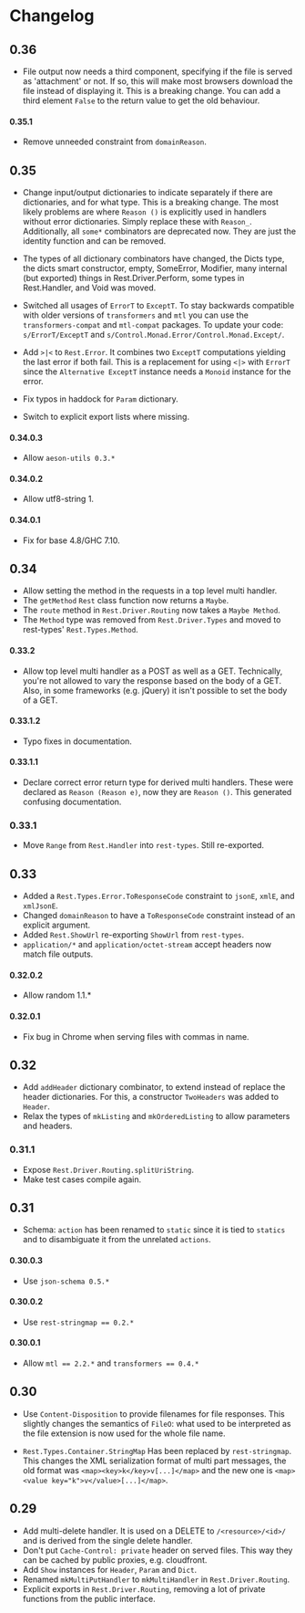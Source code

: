 # Changelog

## 0.36

* File output now needs a third component, specifying if the file is
  served as 'attachment' or not. If so, this will make most browsers
  download the file instead of displaying it. This is a breaking
  change. You can add a third element `False` to the return value to
  get the old behaviour.

#### 0.35.1

* Remove unneeded constraint from `domainReason`.

## 0.35

* Change input/output dictionaries to indicate separately if there are
  dictionaries, and for what type. This is a breaking change. The most
  likely problems are where `Reason ()` is explicitly used in handlers
  without error dictionaries. Simply replace these with `Reason_`.
  Additionally, all `some*` combinators are deprecated now. They are
  just the identity function and can be removed.

* The types of all dictionary combinators have changed, the Dicts
  type, the dicts smart constructor, empty, SomeError, Modifier, many
  internal (but exported) things in Rest.Driver.Perform, some types in
  Rest.Handler, and Void was moved.

* Switched all usages of `ErrorT` to `ExceptT`. To stay backwards
  compatible with older versions of `transformers` and `mtl` you can
  use the `transformers-compat` and `mtl-compat` packages. To update
  your code: `s/ErrorT/ExceptT` and
  `s/Control.Monad.Error/Control.Monad.Except/`.

* Add `>|<` to `Rest.Error`. It combines two `ExceptT` computations
  yielding the last error if both fail. This is a replacement for
  using `<|>` with `ErrorT` since the `Alternative ExceptT` instance
  needs a `Monoid` instance for the error.

* Fix typos in haddock for `Param` dictionary.

* Switch to explicit export lists where missing.

#### 0.34.0.3

* Allow `aeson-utils 0.3.*`

#### 0.34.0.2

* Allow utf8-string 1.

#### 0.34.0.1

* Fix for base 4.8/GHC 7.10.

## 0.34

* Allow setting the method in the requests in a top level multi
  handler.
* The `getMethod` `Rest` class function now returns a `Maybe`.
* The `route` method in `Rest.Driver.Routing` now takes a `Maybe
  Method`.
* The `Method` type was removed from `Rest.Driver.Types` and moved to
  rest-types' `Rest.Types.Method`.

#### 0.33.2

* Allow top level multi handler as a POST as well as a GET.
  Technically, you're not allowed to vary the response based on the
  body of a GET. Also, in some frameworks (e.g. jQuery) it isn't
  possible to set the body of a GET.

#### 0.33.1.2

* Typo fixes in documentation.

#### 0.33.1.1

* Declare correct error return type for derived multi handlers. These
  were declared as `Reason (Reason e)`, now they are `Reason ()`. This
  generated confusing documentation.

### 0.33.1

* Move `Range` from `Rest.Handler` into `rest-types`. Still re-exported.

## 0.33

* Added a `Rest.Types.Error.ToResponseCode` constraint to `jsonE`, `xmlE`, and `xmlJsonE`.
* Changed `domainReason` to have a `ToResponseCode` constraint instead of an explicit argument.
* Added `Rest.ShowUrl` re-exporting `ShowUrl` from `rest-types`.
* `application/*` and `application/octet-stream` accept headers now match file outputs.

#### 0.32.0.2
* Allow random 1.1.*

#### 0.32.0.1
* Fix bug in Chrome when serving files with commas in name.

## 0.32

* Add `addHeader` dictionary combinator, to extend instead of replace
  the header dictionaries. For this, a constructor `TwoHeaders` was
  added to `Header`.
* Relax the types of `mkListing` and `mkOrderedListing` to allow
  parameters and headers.

### 0.31.1

* Expose `Rest.Driver.Routing.splitUriString`.
* Make test cases compile again.

## 0.31

* Schema: `action` has been renamed to `static` since it is tied to `statics` and to disambiguate it from the unrelated `actions`.

#### 0.30.0.3

* Use `json-schema 0.5.*`

#### 0.30.0.2

* Use `rest-stringmap == 0.2.*`

#### 0.30.0.1

* Allow `mtl == 2.2.*` and `transformers == 0.4.*`

## 0.30

* Use `Content-Disposition` to provide filenames for file responses.
  This slightly changes the semantics of `FileO`: what used to be
  interpreted as the file extension is now used for the whole file name.

* `Rest.Types.Container.StringMap` Has been replaced by `rest-stringmap`. This
  changes the XML serialization format of multi part messages, the old format
  was `<map><key>k</key>v[...]</map>` and the new one is
  `<map><value key="k">v</value>[...]</map>`.

## 0.29

* Add multi-delete handler. It is used on a DELETE to
  `/<resource>/<id>/` and is derived from the single delete handler.
* Don't put `Cache-Control: private` header on served files. This way
  they can be cached by public proxies, e.g. cloudfront.
* Add `Show` instances for `Header`, `Param` and `Dict`.
* Renamed `mkMultiPutHandler` to `mkMultiHandler` in
  `Rest.Driver.Routing`.
* Explicit exports in `Rest.Driver.Routing`, removing a lot of
  private functions from the public interface.
